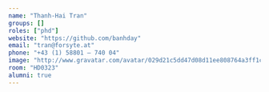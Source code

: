 ```yaml
---
name: "Thanh-Hai Tran"
groups: []
roles: ["phd"]
website: "https://github.com/banhday"
email: "tran@forsyte.at"
phone: "+43 (1) 58801 – 740 04"
image: "http://www.gravatar.com/avatar/029d21c5dd47d08d11ee808764a3ff1c?s=200&d=mm"
room: "HD0323"
alumni: true
---
```


<!--
Your custom content goes here.
-->